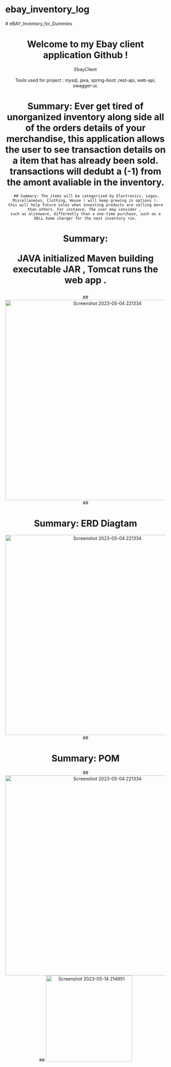 ﻿# ebay_inventory_log
﻿# eBAY_Inventory_for_Dummies
 ##
<div align="center">
	<h1>Welcome to my Ebay client application Github !</h1>
	<div>EbayClient</div>
	<br />
Tools used for project : mysql, java, spring-boot ,rest-api, web-api, swagger-ui.
<h1>Summary: 
	Ever get tired of unorganized inventory along side all of the orders details of your merchandise, this application allows the user to see transaction details on  			a item that has already been sold. transactions will dedubt a (-1) from the amont avaliable in the inventory.   </h1>

	
	 ## Summary: The items will be categorized by Electronics, Legos, Miscellaneous, Clothing, House ( will keep grewing in options ).
	this will help future sales when investing products are selling more than others. For instance, The user may consider , 
	such as alienware, differently than a one-time purchase, such as a DELL home charger for the next inventory run.
		
		
		
##
<h1>Summary: 

JAVA initialized Maven building executable JAR , Tomcat runs the web app .

  </h1>
##
<img width="626" alt="Screenshot 2023-05-04 221334" src="https://user-images.githubusercontent.com/120700219/236382257-e1b07a5b-c57a-4c8f-a429-4c30eceaac42.png">
</h1>
	##
	<h1>Summary: 
		ERD Diagtam
		</h1>
<img width="626" alt="Screenshot 2023-05-04 221334" src=https://github.com/White-OvO/EbayInventoryBackEnd/assets/120700219/716b1c62-6ad5-468b-9ce0-c48555ad54e8">
##
	<h1>Summary: 
		POM 
		</h1>
		##
<img width="626" alt="Screenshot 2023-05-04 221334" src=<img width="244" alt="Screenshot 2023-05-13 134128" src="https://github.com/White-OvO/EbayInventoryBackEnd/assets/120700219/d0e9845c-dbea-4b3e-97ff-ee09f6752c56">
##

<img width="270" alt="Screenshot 2023-05-14 214951" src="https://github.com/White-OvO/ebay_inventory_log/assets/120700219/7f1ba786-2ed0-4dbc-90a7-6df3b0998bbf">
